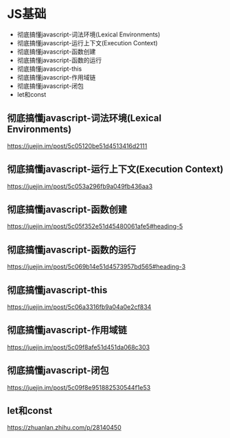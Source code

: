 # JS基础

- 彻底搞懂javascript-词法环境(Lexical Environments)
- 彻底搞懂javascript-运行上下文(Execution Context)
- 彻底搞懂javascript-函数创建
- 彻底搞懂javascript-函数的运行
- 彻底搞懂javascript-this
- 彻底搞懂javascript-作用域链
- 彻底搞懂javascript-闭包
- let和const

## 彻底搞懂javascript-词法环境(Lexical Environments)
https://juejin.im/post/5c05120be51d4513416d2111
## 彻底搞懂javascript-运行上下文(Execution Context)
https://juejin.im/post/5c053a296fb9a049fb436aa3
## 彻底搞懂javascript-函数创建
https://juejin.im/post/5c05f352e51d45480061afe5#heading-5
## 彻底搞懂javascript-函数的运行
https://juejin.im/post/5c069b14e51d4573957bd565#heading-3
## 彻底搞懂javascript-this
https://juejin.im/post/5c06a3316fb9a04a0e2cf834
## 彻底搞懂javascript-作用域链
https://juejin.im/post/5c09f8afe51d451da068c303
## 彻底搞懂javascript-闭包
https://juejin.im/post/5c09f8e951882530544f1e53
## let和const
https://zhuanlan.zhihu.com/p/28140450